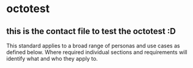 # octotest
## this is the contact file to test the octotest :D

<span color="red">This standard applies to a broad range of personas and use cases as defined below. Where required individual sections and requirements will identify what and who they apply to.</span>

